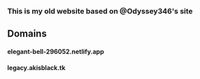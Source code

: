 ### This is my old website based on @Odyssey346's site

## Domains

#### elegant-bell-296052.netlify.app
#### legacy.akisblack.tk

